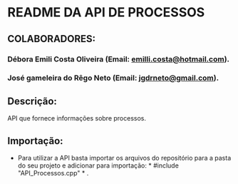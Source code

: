 # **README DA API DE PROCESSOS**


## **COLABORADORES:**
### Débora Emili Costa Oliveira (Email: emilli.costa@hotmail.com).
### José gameleira do Rêgo Neto (Email: jgdrneto@gmail.com).

## **Descrição:**

API que fornece informações sobre processos.

## **Importação:**

* Para utilizar a API basta importar os arquivos do repositório para a pasta do seu projeto e adicionar para importação: * #include "API_Processos.cpp" * .